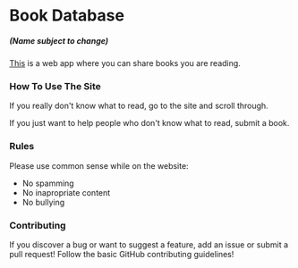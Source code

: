 # Book Database

##### (Name subject to change)

[This](https://glacial-forest-38809.herokuapp.com/) is a web app where you can share books you are reading.

### How To Use The Site

If you really don't know what to read, go to the site and scroll through.

If you just want to help people who don't know what to read, submit a book.

### Rules

Please use common sense while on the website:

-   No spamming
-   No inapropriate content
-   No bullying

### Contributing

If you discover a bug or want to suggest a feature, add an issue or submit a pull request! Follow the basic GitHub contributing guidelines!
